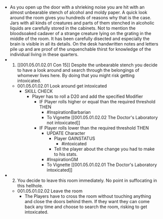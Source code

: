- As you open up the door with a shrieking noise you are hit with an almost unbearable stench of alcohol and moldy paper. A quick look around the room gives you hundreds of reasons why that is the case. Jars with all kinds of creatures and parts of them stenched in alcoholic liquids are carefully stored in the cabinets. Not to mention the bloodsoaked cadaver of a strange creature lying on the grating in the middle of the room. It has been carefully disected and especially the brain is visible in all its details. On the desk handwritten notes and letters pile up and are proof of the unquenchable thirst for knowledge of the individual living in these quarters.
- 1. [[001.05.01.02.01 Con 15]] Despite the unbearable stench you decide to have a look around and search through the belongings of whomever lives here. By doing that you might risk getting intoxicated.
	- 001.05.01.02.01 Look around get intoxicated
		- SKILL CHECK
			- Player has to roll a D20 and add the specified Modifier
				- IF Player rolls higher or equal than the required threshold THEN
					- #InspirationBarbarian
					- To Vignette [[001.05.01.02.02 The Doctor's Laboratory not intoxicated]]
				- IF Player rolls lower than the required threshold THEN
					- UPDATE Character
						- Player GAINSTATUS
							- #intoxicated
						- Tell the player about the change you had to make to his stats.
					- #InspirationGM
					- To Vignette [[001.05.01.02.01 The Doctor's Laboratory intoxicated]]
- 2. You decide to leave this room immediately. No point in suffocating in this hellhole.
	- 001.05.01.02.02 Leave the room
		- The Players have to cross the room without touching anything and close the doors behind them. If they want they can come back any time and choose to search the room, risking to get intoxicated.